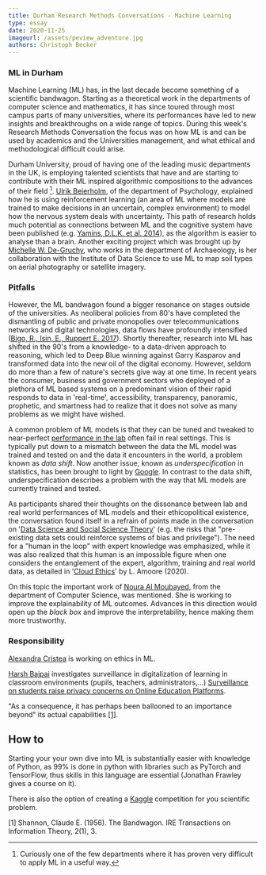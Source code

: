 ```yaml
---
title: Durham Research Methods Conversations - Machine Learning
type: essay
date: 2020-11-25
imageurl: /assets/peview_adventure.jpg
authors: Christoph Becker
---
```


### ML in Durham
Machine Learning (ML) has, in the last decade become something of a scientific bandwagon. Starting as a theoretical work in the departments of computer science and mathematics, it has since toured through most campus parts of many universities, where its performances have led to new insights and breakthroughs on a wide range of topics. During this week's Research Methods Conversation the focus was on how ML is and can be used by academics and the Universities management, and what ethical and methodological difficult could arise.


Durham University, proud of having one of the leading music departments in the UK, is employing talented scientists that have and are starting to contribute with their ML inspired algorithmic compositions to the advances of their field [^1]. [Ulrik Beierholm](https://www.dur.ac.uk/psychology/staff/profile/?id=14641), of the department of Psychology, explained how he is using reinforcement learning (an area of ML where models are trained to make decisions in an uncertain, complex environment) to model how the nervous system deals with uncertainty. This path of research holds much potential as connections between ML and the cognitive system have been published (e.g. [Yamins, D.L.K. et al. 2014](https://www.pnas.org/content/111/23/8619)), as the algorithm is easier to analyse than a brain.
Another exciting project which was brought up by [Michelle W. De-Gruchy](https://www.dur.ac.uk/archaeology/staff/?id=8883), who works in the department of Archaeology, is her collaboration with the Institute of Data Science to use ML to map soil types on aerial photography or satellite imagery.


### Pitfalls
However, the ML bandwagon found a bigger resonance on stages outside of the universities. As neoliberal policies from 80's have completed the dismantling of public and private monopolies over telecommunications networks and digital technologies, data flows have profoundly intensified ([Bigo, R., Isin, E., Ruppert E. 2017](https://www.routledge.com/Data-Politics-Worlds-Subjects-Rights/Bigo-Isin-Ruppert/p/book/9781138053267)). Shortly thereafter, research into ML has shifted in the 90's from a knowledge- to a data-driven approach to reasoning, which led to Deep Blue winning against Garry Kasparov and transformed data into the new oil of the digital economy. However, seldom do more than a few of nature's secrets give way at one time. In recent years the consumer, business and government sectors who deployed of a plethora of ML based systems on a predominant vision of their rapid responds to data in 'real-time', accessibility, transparency, panoramic, prophetic, and smartness had to realize that it does not solve as many problems as we might have wished.

A common problem of ML models is that they can be tuned and tweaked to near-perfect [performance in the lab](https://www.technologyreview.com/2020/11/12/1011944/artificial-intelligence-replication-crisis-science-big-tech-google-deepmind-facebook-openai/) often fail in real settings. This is typically put down to a mismatch between the data the ML model was trained and tested on and the data it encounters in the world, a problem known as _data shift_. Now another issue, known as _underspecification_ in statistics, has been brought to light by [Google](https://www.technologyreview.com/2020/11/18/1012234/training-machine-learning-broken-real-world-heath-nlp-computer-vision/). In contrast to the data shift, underspecification describes a problem with the way that ML models are currently trained and tested.

As participants shared their thoughts on the dissonance between lab and real world performances of ML models and their ethicopolitical existence, the conversation found itself in a refrain of points made in the conversation on '[Data Science and Social Science Theory](https://researchmethodsconversations.blogspot.com/2020/11/data-science-and-social-science-theory.html)' (e.g. the risks that "pre-existing data sets could reinforce systems of bias and privilege"). The need for a "human in the loop" with expert knowledge was emphasized, while it was also realized that this human is an impossible figure when one considers the entanglement of the expert, algorithm, training and real world data, as detailed in '[Cloud Ethics](https://www.dukeupress.edu/cloud-ethics)' by L. Amoore (2020).

On this topic the important work of [Noura Al Moubayed](https://www.dur.ac.uk/research/directory/staff/?id=14675), from the department of Computer Science, was mentioned. She is working to improve the explainability of ML outcomes. Advances in this direction would open up the _black box_ and improve the interpretability, hence making them more trustworthy.

### Responsibility

[Alexandra Cristea](https://www.dur.ac.uk/research/directory/staff/?id=17167) is working on ethics in ML.

[Harsh Bajpai](https://www.dur.ac.uk/directory/profile/?id=19043) investigates surveillance in digitalization of learning in classroom environments (pupils, teachers, administrators,...) [Surveillance on students raise privacy concerns on Online Education Platforms](https://www.theleaflet.in/surveillance-on-students-raise-privacy-concerns-on-online-education-platforms/#).

"As a consequence, it has perhaps been ballooned to an importance beyond" its actual capabilities [[1]](#1).

## How to
Starting your your own dive into ML is substantially easier with knowledge of Python,
as 99% is done in python with libraries such as PyTorch and TensorFlow, thus skills
in this language are essential (Jonathan Frawley gives a course on it).

There is also the option of creating a [Kaggle](https://www.kaggle.com/) competition
for you scientific problem.

[^1]: Curiously one of the few departments where it has proven very difficult to apply ML in a useful way.

<a id="1">[1]</a>
Shannon, Claude E. (1956).
The Bandwagon.
IRE Transactions on Information Theory, 2(1), 3.
